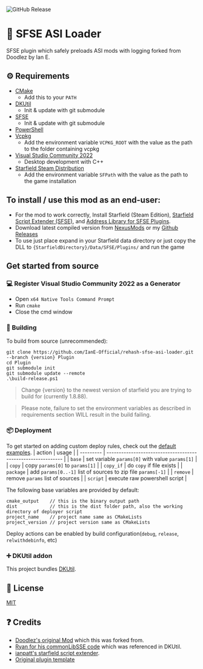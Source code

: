![GitHub Release](https://img.shields.io/github/v/release/IanE-Official/rehash-sfse-asi-loader)

# 📑 SFSE ASI Loader

SFSE plugin which safely preloads ASI mods with logging forked from Doodlez by Ian E.

## ⚙ Requirements

- [CMake](https://cmake.org/)
  - Add this to your `PATH`
- [DKUtil](https://github.com/gottyduke/DKUtil)
  - Init & update with git submodule
- [SFSE](https://github.com/ianpatt/sfse)
  - Init & update with git submodule
- [PowerShell](https://github.com/PowerShell/PowerShell/releases/latest)
- [Vcpkg](https://github.com/microsoft/vcpkg)
  - Add the environment variable `VCPKG_ROOT` with the value as the path to the folder containing vcpkg
- [Visual Studio Community 2022](https://visualstudio.microsoft.com/)
  - Desktop development with C++
- [Starfield Steam Distribution](#-deployment)
  - Add the environment variable `SFPath` with the value as the path to the game installation

## To install / use this mod as an end-user:

- For the mod to work correctly, Install Starfield (Steam Edition), [Starfield Script Extender (SFSE)](https://www.nexusmods.com/starfield/mods/106), and [Address Library for SFSE Plugins](https://www.nexusmods.com/starfield/mods/3256).
- Download latest compiled version from [NexusMods](https://www.nexusmods.com/starfield/mods/8055?tab=files) or my [Github Releases](https://github.com/IanE-Official/rehash-sfse-asi-loader/releases)
- To use just place expand in your Starfield data directory or just copy the DLL to `{StarfieldDirectory}/Data/SFSE/Plugins/` and run the game

## Get started from source

### 💻 Register Visual Studio Community 2022 as a Generator

- Open `x64 Native Tools Command Prompt`
- Run `cmake`
- Close the cmd window

### 🔨 Building

To build from source (unrecommended):

```
git clone https://github.com/IanE-Official/rehash-sfse-asi-loader.git --branch {version} Plugin
cd Plugin
git submodule init
git submodule update --remote
.\build-release.ps1
```

> Change {version} to the newest version of starfield you are trying to build for (currently 1.8.88).

> Please note, failure to set the environment variables as described in requirements section WILL result in the build failing.

### 📦 Deployment

To get started on adding custom deploy rules, check out the [default examples](Plugin/dist/rules).
| action | usage |
| --------- | ------------------------------------------------------------ |
| `base` | set variable `params[0]` with value `params[1]` |
| `copy` | copy `params[0]` to `params[1]` |
| `copy_if` | do `copy` if file exists |
| `package` | add `params[0..-1]` list of sources to zip file `params[-1]` |
| `remove` | remove `params` list of sources |
| `script` | execute raw powershell script |

The following base variables are provided by default:

```
cmake_output    // this is the binary output path
dist            // this is the dist folder path, also the working directory of deployer script
project_name    // project name same as CMakeLists
project_version // project version same as CMakeLists
```

Deploy actions can be enabled by build configuration(`debug`, `release`, `relwithdebinfo`, etc)

### ➕ DKUtil addon

This project bundles [DKUtil](https://github.com/gottyduke/DKUtil).

## 📖 License

[MIT](LICENSE)

## ❓ Credits

- [Doodlez's original Mod](https://www.nexusmods.com/starfield/mods/857) which this was forked from.
- [Ryan for his commonLibSSE code](https://github.com/Ryan-rsm-McKenzie/CommonLibSSE) which was referenced in DKUtil.
- [ianpatt's starfield script extender](https://github.com/ianpatt/sfse).
- [Original plugin template](https://github.com/gottyduke/PluginTemplate)
